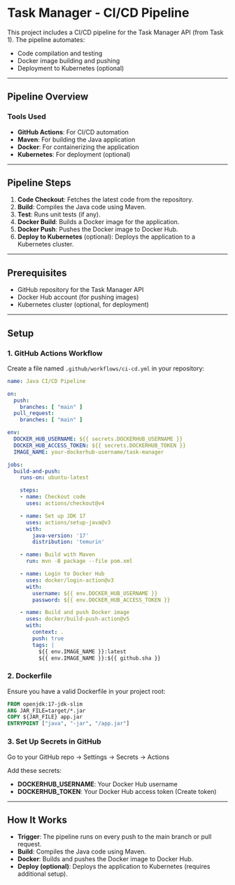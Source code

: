 # Task Manager - CI/CD Pipeline

This project includes a CI/CD pipeline for the Task Manager API (from Task 1). The pipeline automates:
- Code compilation and testing
- Docker image building and pushing
- Deployment to Kubernetes (optional)

---

## Pipeline Overview

### Tools Used
- **GitHub Actions**: For CI/CD automation
- **Maven**: For building the Java application
- **Docker**: For containerizing the application
- **Kubernetes**: For deployment (optional)

---

## Pipeline Steps

1. **Code Checkout**: Fetches the latest code from the repository.
2. **Build**: Compiles the Java code using Maven.
3. **Test**: Runs unit tests (if any).
4. **Docker Build**: Builds a Docker image for the application.
5. **Docker Push**: Pushes the Docker image to Docker Hub.
6. **Deploy to Kubernetes** (optional): Deploys the application to a Kubernetes cluster.

---

## Prerequisites
- GitHub repository for the Task Manager API
- Docker Hub account (for pushing images)
- Kubernetes cluster (optional, for deployment)

---

## Setup

### 1. GitHub Actions Workflow
Create a file named `.github/workflows/ci-cd.yml` in your repository:

```yaml
name: Java CI/CD Pipeline

on:
  push:
    branches: [ "main" ]
  pull_request:
    branches: [ "main" ]

env:
  DOCKER_HUB_USERNAME: ${{ secrets.DOCKERHUB_USERNAME }}
  DOCKER_HUB_ACCESS_TOKEN: ${{ secrets.DOCKERHUB_TOKEN }}
  IMAGE_NAME: your-dockerhub-username/task-manager

jobs:
  build-and-push:
    runs-on: ubuntu-latest

    steps:
    - name: Checkout code
      uses: actions/checkout@v4

    - name: Set up JDK 17
      uses: actions/setup-java@v3
      with:
        java-version: '17'
        distribution: 'temurin'

    - name: Build with Maven
      run: mvn -B package --file pom.xml

    - name: Login to Docker Hub
      uses: docker/login-action@v3
      with:
        username: ${{ env.DOCKER_HUB_USERNAME }}
        password: ${{ env.DOCKER_HUB_ACCESS_TOKEN }}

    - name: Build and push Docker image
      uses: docker/build-push-action@v5
      with:
        context: .
        push: true
        tags: |
          ${{ env.IMAGE_NAME }}:latest
          ${{ env.IMAGE_NAME }}:${{ github.sha }}
```

### 2. Dockerfile
Ensure you have a valid Dockerfile in your project root:

```dockerfile
FROM openjdk:17-jdk-slim
ARG JAR_FILE=target/*.jar
COPY ${JAR_FILE} app.jar
ENTRYPOINT ["java", "-jar", "/app.jar"]
```

### 3. Set Up Secrets in GitHub
Go to your GitHub repo → Settings → Secrets → Actions

Add these secrets:

- **DOCKERHUB_USERNAME**: Your Docker Hub username
- **DOCKERHUB_TOKEN**: Your Docker Hub access token (Create token)

---

## How It Works
- **Trigger**: The pipeline runs on every push to the main branch or pull request.
- **Build**: Compiles the Java code using Maven.
- **Docker**: Builds and pushes the Docker image to Docker Hub.
- **Deploy (optional)**: Deploys the application to Kubernetes (requires additional setup).

